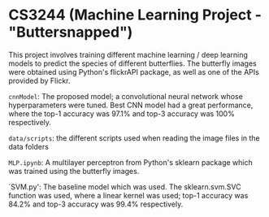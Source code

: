 # CS3244 (Machine Learning Project - "Buttersnapped")

This project involves training different machine learning / deep learning models to predict the species of different butterflies. 
The butterfly images were obtained using Python's flickrAPI package, as well as one of the APIs provided by Flickr. 

`cnnModel`: The proposed model; a convolutional neural network whose hyperparameters were tuned. Best CNN model had a great performance, where the top-1 accuracy was 97.1% and top-3 accuracy was 100% respectively. 

`data/scripts`: the different scripts used when reading the image files in the data folders

`MLP.ipynb`: A multilayer perceptron from Python's sklearn package which was trained using the butterfly images.

`SVM.py': The baseline model which was used. The sklearn.svm.SVC function was used, where a linear kernel was used; top-1 accuracy was 84.2% and top-3 accuracy was 99.4% respectively.
